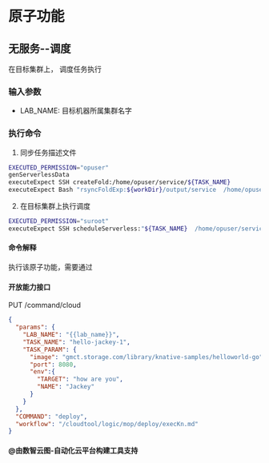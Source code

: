 # 原子功能

## 无服务--调度

在目标集群上， 调度任务执行

### 输入参数

* LAB_NAME:  目标机器所属集群名字

### 执行命令

1. 同步任务描述文件

```bash
EXECUTED_PERMISSION="opuser"
genServerlessData  
executeExpect SSH createFold:/home/opuser/service/${TASK_NAME}
executeExpect Bash "rsyncFoldExp:${workDir}/output/service  /home/opuser/service"
```

2. 在目标集群上执行调度

```bash
EXECUTED_PERMISSION="suroot"
executeExpect SSH scheduleServerless:"${TASK_NAME}  /home/opuser/service/${TASK_NAME}/task_params_$$"
```

#### 命令解释

执行该原子功能，需要通过

#### 开放能力接口

PUT /command/cloud

```json
{
  "params": {
    "LAB_NAME": "{{lab_name}}",
    "TASK_NAME": "hello-jackey-1",
    "TASK_PARAM": {
      "image": "gmct.storage.com/library/knative-samples/helloworld-go",
      "port": 8080,
      "env":{
        "TARGET": "how are you",
        "NAME": "Jackey"
      }
    }
  },
  "COMMAND": "deploy",
  "workflow": "/cloudtool/logic/mop/deploy/execKn.md"
}
```

#### @由数智云图-自动化云平台构建工具支持